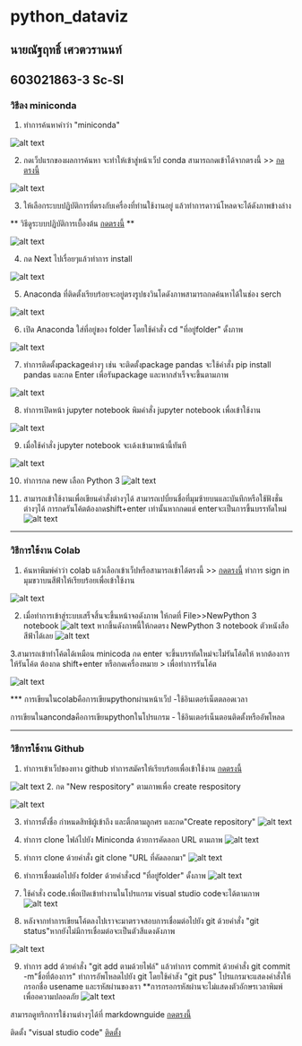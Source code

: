 # python_dataviz

## นายณัฐฤทธิ์ เศวตวรานนท์

## 603021863-3 Sc-SI 

### วิธีลง miniconda

1. ทำการค้นหาคำว่า "miniconda" 

![alt text](miniconda1.png)

2. กดเว็ปแรกของผลการค้นหา จะทำให้เข้าสู่หน้าเว็ป conda สามารถกดเข้าได้จากตรงนี้ >> [กดตรงนี้](https://docs.conda.io/en/latest/miniconda.html)


![alt text](miniconda2.png)

 3. ให้เลือกระบบปฏิบัติการที่ตรงกับเครื่องที่ท่านใช้งานอยู่ แล้วทำการดาวน์โหลดจะได้ดังภาพข้างล่าง

** วิธีดูระบบปฏิบัติการเบื้องต้น
[กดตรงนี้](https://support.brother.com/g/b/faqend.aspx?c=th&lang=th&prod=dcpt300_all&faqid=faq00002859_000) **

 ![alt text](miniconda3.png)

4. กด Next ไปเรื่อยๆแล้วทำการ install 

![alt text](miniconda4.png)

5. Anaconda ที่ติดตั้งเรียบร้อยจะอยู่ตรงรูปธงวินโดดังภาพสามารถกดค้นหาได้ในช่อง serch 

![alt text](miniconda5.1.png)

6. เปิด Anaconda ใส่ที่อยู่ของ folder โดยใช้คำสั่ง cd "ที่อยู่folder" ดั้งภาพ

![alt text](miniconda6.1.png)

7. ทำการติดตั้งpackageต่างๆ เช่น จะติดตั้งpackage pandas จะใช้คำสั่ง pip install pandas และกด Enter เพื่อรันpackage และหากสำเร็จจะขึ้นตามภาพ

![alt text](miniconda6.png)

8. ทำการเปิดหน้า jupyter notebook 
พิมคำสั่ง jupyter notebook เพื่อเข้าใช้งาน

![alt text](miniconda7.png)

9. เมื่อใช้คำสั่ง jupyter notebook จะเด้งเข้ามาหน้านี้ทันที

![alt text](miniconda8.png)

10. ทำการกด new เลือก Python 3
![alt text](miniconda9.png)

11. สามารถเข้าใช้งานเพื่อเขียนคำสั่งต่างๆได้ สามารถเปบี่ยนชื่อที่มุมซ้ายบนและบันทึกหรือใช้ฟังชั่นต่างๆได้ การกดรันโค้ตต้องกดshift+enter เท่านั้นหากกดแต่ enterจะเป็นการขึ้นบรรทัดใหม่
![alt text](miniconda10.png)





---------------------------------------



### วิธีการใช้งาน Colab 



1. ค้นหาพิมพ์คำว่า colab แล้วเลือกเข้าเว็ปหรือสามารถเข้าได้ตรงนี้ >> [กดตรงนี้](https://colab.research.google.com/) ทำการ sign in มุมขวาบนสีฟ้าให้เรียบร้อยเพื่อเข้าใช้งาน

![alt text](colab1.jpg)

2. เมื่อทำการเข้าสู่ระบบเสร็จสิ้นจะขึ้นหน้าจอดังภาพ ให้กดที่ File>>NewPython 3 notebook 
![alt text](colab2.jpg)
หากขึ้นดังภาพนี้ให้กดตรง NewPython 3 notebook ตัวหนังสือสีฟ้าได้เลย
![alt text](colab2.1.jpg)

3.สามารถเข้าทำโค้ตได้เหมือน minicoda กด enter จะขึ้นบรรทัดใหม่จะไม่รันโค้ตให้ หากต้องการให้รันโค้ต ต้องกด shift+enter หรือกดเครื่องหมาย > เพื่อทำการรันโค้ต

![alt text](colab3.jpg)


*** การเขียนในcolabคือการเขียนpythonผ่านหน้าเว็ป -ใช้อินเตอร์เน็ตตลอดเวลา

การเขียนในancondaคือการเขียนpythonในโปรแกรม - ใช้อินเตอร์เน็นตอนติดตั้งหรืออัพโหลด 

--------------------------

### วิธีการใช้งาน Github

1. ทำการเข้าเว็ปของทาง github
ทำการสมัครให้เรียบร้อยเพื่อเข้าใช้งาน
[กดตรงนี้](https://github.com/)

![alt text](git1.png)
2. กด "New respository" ตามภาพเพื่อ create respository

![alt text](git2.png)

3. ทำการตั้งชื่อ กำหนดสิทธิผู้เข้าถึง และติ้กตามลูกศร และกด"Create repository"
![alt text](git3.png)

4. ทำการ clone ไฟล์ไปยัง Miniconda ด้วยการคัดลอก URL ตามภาพ
![alt text](git5.png)

5. ทำการ clone ด้วยคำสั่ง git clone "URL ที่คัดลอกมา" 
![alt text](git6.png)
6. ทำการเชื่อมต่อไปยัง folder ด้วยคำสั่งcd "ที่อยู่folder" ดั้งภาพ
![alt text](git7.png)

7. ใช้คำสั่ง code.เพื่อเปิดเข้าทำงานในโปรแกรม visual studio codeจะได้ตามภาพ
![alt text](git8.png)

8. หลังจากทำการเขียนโค้ตลงไปเราจะมาตรวจสอบการเชื่อมต่อไปยัง git ด้วยคำสั่ง "git status"หากยังไม่มีการเชื่อมต่อจะเป็นตัวสีแดงดังภาพ

![alt text](git9.png)

9. ทำการ add ด้วยคำสั่ง "git add ตามด้วยไฟล์" แล้วทำการ commit ด้วยคำสั่ง git commit -m"ชื่อที่ต้องการ" 
ทำการอัพโหลดไปยัง git โดยใช้คำสัง "git pus" โปรแกรมจะแสดงคำสั่งให้กรอกชื่อ usename และรหัสผ่านของเรา **การกรอกรหัสผ่านจะไม่แสดงตัวอักษรเวลาพิมพ์เพื่ออความปลอดภัย
![alt text](git10.png)


สามารถดูทริกการใช้งานต่างๆได้ที่ markdownguide
[กดตรงนี้](https://www.markdownguide.org/cheat-sheet/)

ติดตั้ง "visual studio code" 
[ติดตั้ง](https://code.visualstudio.com/)

